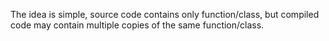 The idea is simple, source code contains only function/class, but compiled code may contain multiple copies of the same function/class. 